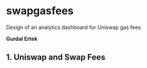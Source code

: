 # swapgasfees
Design of an analytics dashboard for Uniswap gas fees

**Gurdal Ertek**

## 1. Uniswap and Swap Fees
